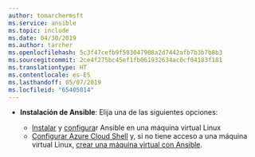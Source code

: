 ```yaml
---
author: tomarchermsft
ms.service: ansible
ms.topic: include
ms.date: 04/30/2019
ms.author: tarcher
ms.openlocfilehash: 5c3f47cefb9f583047908a2d7442afb7b3b7b8b3
ms.sourcegitcommit: 2ce4f275bc45ef1fb061932634ac0cf04183f181
ms.translationtype: HT
ms.contentlocale: es-ES
ms.lasthandoff: 05/07/2019
ms.locfileid: "65405014"
---
```

- **Instalación de Ansible**: Elija una de las siguientes opciones:

    - [Instalar](/azure/virtual-machines/linux/ansible-install-configure#install-ansible-on-an-azure-linux-virtual-machine) y [configura](/azure/virtual-machines/linux/ansible-install-configure#create-azure-credentials)r Ansible en una máquina virtual Linux 
    - [Configurar Azure Cloud Shell](/azure/cloud-shell/quickstart) y, si no tiene acceso a una máquina virtual Linux, [crear una máquina virtual con Ansible](/azure/virtual-machines/linux/ansible-create-vm).